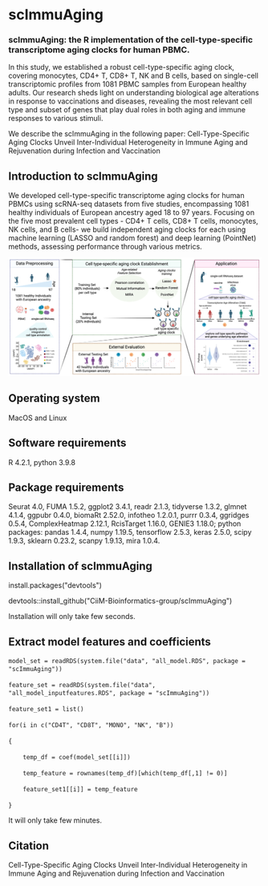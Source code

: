 # scImmuAging
### scImmuAging: the R implementation of the cell-type-specific transcriptome aging clocks for human PBMC. 

In this study, we established a robust cell-type-specific aging clock, covering monocytes, CD4+ T, CD8+ T, NK and B cells, based on single-cell transcriptomic 
profiles from 1081 PBMC samples from European healthy adults. Our research sheds light on understanding biological age alterations in response to vaccinations 
and diseases, revealing the most relevant cell type and subset of genes that play dual roles in both aging and immune responses to various stimuli.

We describe the scImmuAging in the following paper: Cell-Type-Specific Aging Clocks Unveil Inter-Individual Heterogeneity in Immune Aging and Rejuvenation during Infection and Vaccination

## Introduction to scImmuAging
We developed cell-type-specific transcriptome aging clocks for human PBMCs using scRNA-seq datasets from five studies, encompassing 1081 healthy individuals of 
European ancestry aged 18 to 97 years. Focusing on the five most prevalent cell types - CD4+ T cells, CD8+ T cells, monocytes, NK cells, and B cells- we build 
independent aging clocks for each using machine learning (LASSO and random forest) and deep learning (PointNet) methods, assessing performance through various 
metrics.

![Workflow of scImmuAging](https://github.com/wenchaoli1007/HPscAC/blob/main/data/workflow.png)

## Operating system
MacOS and Linux

## Software requirements
R 4.2.1, python 3.9.8

## Package requirements
Seurat 4.0, FUMA 1.5.2, ggplot2 3.4.1, readr 2.1.3, tidyverse 1.3.2, glmnet 4.1.4, ggpubr 0.4.0, biomaRt 2.52.0, infotheo 1.2.0.1, purrr 0.3.4, ggridges 0.5.4, ComplexHeatmap 2.12.1, RcisTarget 1.16.0, GENIE3 1.18.0; python packages: pandas 1.4.4, numpy 1.19.5,  tensorflow 2.5.3, keras 2.5.0, scipy 1.9.3, sklearn 0.23.2, scanpy 1.9.13, mira 1.0.4.

## Installation of scImmuAging
install.packages("devtools")

devtools::install_github("CiiM-Bioinformatics-group/scImmuAging")

Installation will only take few seconds.

## Extract model features and coefficients 
    model_set = readRDS(system.file("data", "all_model.RDS", package = "scImmuAging"))

    feature_set = readRDS(system.file("data", "all_model_inputfeatures.RDS", package = "scImmuAging"))

    feature_set1 = list()

    for(i in c("CD4T", "CD8T", "MONO", "NK", "B"))

    {

        temp_df = coef(model_set[[i]])
  
        temp_feature = rownames(temp_df)[which(temp_df[,1] != 0)]
  
        feature_set1[[i]] = temp_feature
  
    }

It will only take few minutes.

## Citation
Cell-Type-Specific Aging Clocks Unveil Inter-Individual Heterogeneity in Immune Aging and Rejuvenation during Infection and Vaccination



